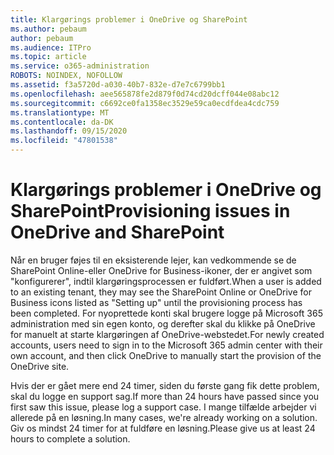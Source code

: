 ```yaml
---
title: Klargørings problemer i OneDrive og SharePoint
ms.author: pebaum
author: pebaum
ms.audience: ITPro
ms.topic: article
ms.service: o365-administration
ROBOTS: NOINDEX, NOFOLLOW
ms.assetid: f3a5720d-a030-40b7-832e-d7e7c6799bb1
ms.openlocfilehash: aee565878fe2d879f0d74cd20dcff044e08abc12
ms.sourcegitcommit: c6692ce0fa1358ec3529e59ca0ecdfdea4cdc759
ms.translationtype: MT
ms.contentlocale: da-DK
ms.lasthandoff: 09/15/2020
ms.locfileid: "47801538"
---
```

# <a name="provisioning-issues-in-onedrive-and-sharepoint"></a><span data-ttu-id="f89c6-102">Klargørings problemer i OneDrive og SharePoint</span><span class="sxs-lookup"><span data-stu-id="f89c6-102">Provisioning issues in OneDrive and SharePoint</span></span>

<span data-ttu-id="f89c6-103">Når en bruger føjes til en eksisterende lejer, kan vedkommende se de SharePoint Online-eller OneDrive for Business-ikoner, der er angivet som "konfigurerer", indtil klargøringsprocessen er fuldført.</span><span class="sxs-lookup"><span data-stu-id="f89c6-103">When a user is added to an existing tenant, they may see the SharePoint Online or OneDrive for Business icons listed as "Setting up" until the provisioning process has been completed.</span></span> <span data-ttu-id="f89c6-104">For nyoprettede konti skal brugere logge på Microsoft 365 administration med sin egen konto, og derefter skal du klikke på OneDrive for manuelt at starte klargøringen af OneDrive-webstedet.</span><span class="sxs-lookup"><span data-stu-id="f89c6-104">For newly created accounts, users need to sign in to the Microsoft 365 admin center with their own account, and then click OneDrive to manually start the provision of the OneDrive site.</span></span>
  
<span data-ttu-id="f89c6-105">Hvis der er gået mere end 24 timer, siden du første gang fik dette problem, skal du logge en support sag.</span><span class="sxs-lookup"><span data-stu-id="f89c6-105">If more than 24 hours have passed since you first saw this issue, please log a support case.</span></span> <span data-ttu-id="f89c6-106">I mange tilfælde arbejder vi allerede på en løsning.</span><span class="sxs-lookup"><span data-stu-id="f89c6-106">In many cases, we're already working on a solution.</span></span> <span data-ttu-id="f89c6-107">Giv os mindst 24 timer for at fuldføre en løsning.</span><span class="sxs-lookup"><span data-stu-id="f89c6-107">Please give us at least 24 hours to complete a solution.</span></span>
  